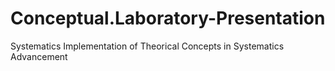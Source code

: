 # Conceptual.Laboratory-Presentation
Systematics Implementation of Theorical Concepts in Systematics Advancement
